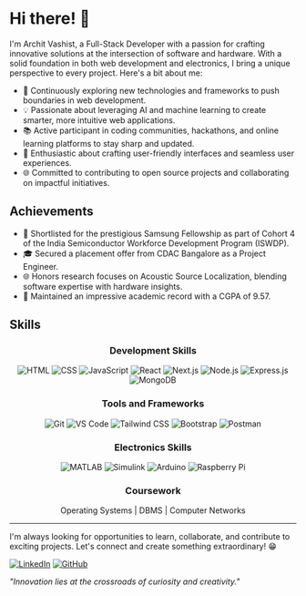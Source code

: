 # Hi there! 👋

I'm Archit Vashist, a Full-Stack Developer with a passion for crafting innovative solutions at the intersection of software and hardware. With a solid foundation in both web development and electronics, I bring a unique perspective to every project. Here's a bit about me:

- 🚀 Continuously exploring new technologies and frameworks to push boundaries in web development.
- 💡 Passionate about leveraging AI and machine learning to create smarter, more intuitive web applications.
- 📚 Active participant in coding communities, hackathons, and online learning platforms to stay sharp and updated.
- 🎨 Enthusiastic about crafting user-friendly interfaces and seamless user experiences.
- 🌐 Committed to contributing to open source projects and collaborating on impactful initiatives.

## **Achievements**
- 💎 Shortlisted for the prestigious Samsung Fellowship as part of Cohort 4 of the India Semiconductor Workforce Development Program (ISWDP).
- 🎓 Secured a placement offer from CDAC Bangalore as a Project Engineer.
- 🌐 Honors research focuses on Acoustic Source Localization, blending software expertise with hardware insights.
- 🔹 Maintained an impressive academic record with a CGPA of 9.57.

## **Skills**

<div align="center">

### **Development Skills**

![HTML](https://img.shields.io/badge/HTML-E34F26?style=for-the-badge&logo=html5&logoColor=white)
![CSS](https://img.shields.io/badge/CSS-1572B6?style=for-the-badge&logo=css3&logoColor=white)
![JavaScript](https://img.shields.io/badge/JavaScript-F7DF1E?style=for-the-badge&logo=javascript&logoColor=black)
![React](https://img.shields.io/badge/React-61DAFB?style=for-the-badge&logo=react&logoColor=black)
![Next.js](https://img.shields.io/badge/Next.js-000000?style=for-the-badge&logo=next.js&logoColor=white)
![Node.js](https://img.shields.io/badge/Node.js-339933?style=for-the-badge&logo=nodedotjs&logoColor=white)
![Express.js](https://img.shields.io/badge/Express.js-000000?style=for-the-badge&logo=express&logoColor=white)
![MongoDB](https://img.shields.io/badge/MongoDB-47A248?style=for-the-badge&logo=mongodb&logoColor=white)

### **Tools and Frameworks**

![Git](https://img.shields.io/badge/Git-F05032?style=for-the-badge&logo=git&logoColor=white)
![VS Code](https://img.shields.io/badge/VS%20Code-007ACC?style=for-the-badge&logo=visualstudiocode&logoColor=white)
![Tailwind CSS](https://img.shields.io/badge/Tailwind%20CSS-38B2AC?style=for-the-badge&logo=tailwind-css&logoColor=white)
![Bootstrap](https://img.shields.io/badge/Bootstrap-7952B3?style=for-the-badge&logo=bootstrap&logoColor=white)
![Postman](https://img.shields.io/badge/Postman-FF6C37?style=for-the-badge&logo=postman&logoColor=white)

### **Electronics Skills**

![MATLAB](https://img.shields.io/badge/MATLAB-0076A8?style=for-the-badge&logo=mathworks&logoColor=white)
![Simulink](https://img.shields.io/badge/Simulink-0076A8?style=for-the-badge&logo=mathworks&logoColor=white)
![Arduino](https://img.shields.io/badge/Arduino-00979D?style=for-the-badge&logo=arduino&logoColor=white)
![Raspberry Pi](https://img.shields.io/badge/Raspberry%20Pi-A22846?style=for-the-badge&logo=raspberrypi&logoColor=white)

### **Coursework**

Operating Systems | DBMS | Computer Networks

</div>

---

I'm always looking for opportunities to learn, collaborate, and contribute to exciting projects. Let's connect and create something extraordinary! 😁

[![LinkedIn](https://img.shields.io/badge/LinkedIn-Archit%20Vashist-blue?style=flat-square&logo=linkedin)]([https://linkedin.com/in/archit-vashist](https://www.linkedin.com/in/archit-vashist-3470a1235)) [![GitHub](https://img.shields.io/badge/GitHub-Archit%20Vashist-black?style=flat-square&logo=github)]([https://github.com/architvashist](https://github.com/architiiit))

*"Innovation lies at the crossroads of curiosity and creativity."*





